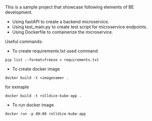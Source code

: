 This is a sample project that showcase following elements of BE development.

* Using fastAPI to create a backend microservice.
* Using test_main.py to create test script for microservice endpoints.
* Using Dockerfile to containerize the microservice.


Useful commands:
* To create requirements.txt used command
```
pip list --format=freeze > requirements.txt
```

* To create docker image
```
docker build -t <imagename> .
```
for exmaple
``` 
docker build -t rolldice-kube-app .
```

* To run docker image
```commandline
docker run -p 80:80 rolldice-kube-app
```